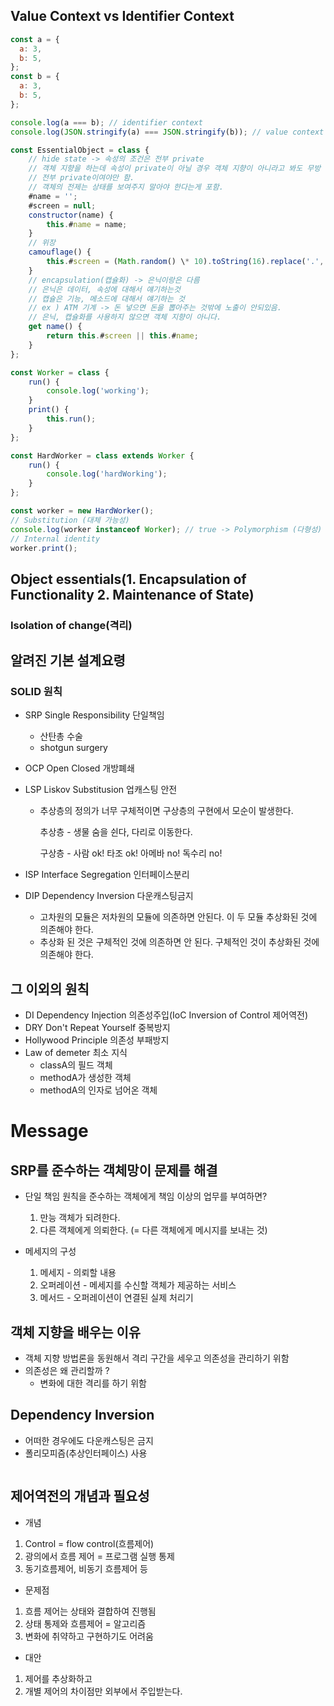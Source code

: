 ## Value Context vs Identifier Context

```js
const a = {
  a: 3,
  b: 5,
};
const b = {
  a: 3,
  b: 5,
};

console.log(a === b); // identifier context
console.log(JSON.stringify(a) === JSON.stringify(b)); // value context
```

```js
const EssentialObject = class {
    // hide state -> 속성의 조건은 전부 private
    // 객체 지향을 하는데 속성이 private이 아닐 경우 객체 지향이 아니라고 봐도 무방
    // 전부 private이여야만 함.
    // 객체의 전제는 상태를 보여주지 말아야 한다는게 포함.
    #name = '';
    #screen = null;
    constructor(name) {
        this.#name = name;
    }
    // 위장
    camouflage() {
        this.#screen = (Math.random() \* 10).toString(16).replace('.', '');
    }
    // encapsulation(캡슐화) -> 은닉이랑은 다름
    // 은닉은 데이터, 속성에 대해서 얘기하는것
    // 캡슐은 기능, 메소드에 대해서 얘기하는 것
    // ex ) ATM 기계 -> 돈 넣으면 돈을 뽑아주는 것밖에 노출이 안되있음.
    // 은닉, 캡슐화를 사용하지 않으면 객체 지향이 아니다.
    get name() {
        return this.#screen || this.#name;
    }
};

const Worker = class {
    run() {
        console.log('working');
    }
    print() {
        this.run();
    }
};

const HardWorker = class extends Worker {
    run() {
        console.log('hardWorking');
    }
};

const worker = new HardWorker();
// Substitution (대체 가능성)
console.log(worker instanceof Worker); // true -> Polymorphism (다형성) ->확장된 클래스는 대상 클래스를 대체할 수 있다.
// Internal identity
worker.print();
```

## Object essentials(1. Encapsulation of Functionality 2. Maintenance of State)

### Isolation of change(격리)

## 알려진 기본 설계요령

### SOLID 원칙

- SRP Single Responsibility 단일책임
  - 산탄총 수술
  - shotgun surgery
- OCP Open Closed 개방폐쇄
- LSP Liskov Substitusion 업캐스팅 안전

  - 추상층의 정의가 너무 구체적이면 구상층의 구현에서 모순이 발생한다.

    추상층 - 생물
    숨을 쉰다, 다리로 이동한다.

    구상층 - 사람 ok! 타조 ok! 아메바 no! 독수리 no!

- ISP Interface Segregation 인터페이스분리
- DIP Dependency Inversion 다운캐스팅금지
  - 고차원의 모듈은 저차원의 모듈에 의존하면 안된다. 이 두 모듈 추상화된 것에 의존해야 한다.
  - 추상화 된 것은 구체적인 것에 의존하면 안 된다. 구체적인 것이 추상화된 것에 의존해야 한다.

## 그 이외의 원칙

- DI Dependency Injection 의존성주입(IoC Inversion of Control 제어역전)
- DRY Don't Repeat Yourself 중복방지
- Hollywood Principle 의존성 부패방지
- Law of demeter 최소 지식
  - classA의 필드 객체
  - methodA가 생성한 객체
  - methodA의 인자로 넘어온 객체

# Message

## SRP를 준수하는 객체망이 문제를 해결

- 단일 책임 원칙을 준수하는 객체에게 책임 이상의 업무를 부여하면?

  1. 만능 객체가 되려한다.
  2. 다른 객체에게 의뢰한다. (= 다른 객체에게 메시지를 보내는 것)

- 메세지의 구성
  1. 메세지 - 의뢰할 내용
  2. 오퍼레이션 - 메세지를 수신할 객체가 제공하는 서비스
  3. 메서드 - 오퍼레이션이 연결된 실제 처리기

## 객체 지향을 배우는 이유

- 객체 지향 방법론을 동원해서 격리 구간을 세우고 의존성을 관리하기 위함
- 의존성은 왜 관리할까 ?
  - 변화에 대한 격리를 하기 위함

## Dependency Inversion

- 어떠한 경우에도 다운캐스팅은 금지
- 폴리모피즘(추상인터페이스) 사용

```js

```

## 제어역전의 개념과 필요성

- 개념

1. Control = flow control(흐름제어)
2. 광의에서 흐름 제어 = 프로그램 실행 통제
3. 동기흐름제어, 비동기 흐름제어 등

- 문제점

1. 흐름 제어는 상태와 결합하여 진행됨
2. 상태 통제와 흐름제어 = 알고리즘
3. 변화에 취약하고 구현하기도 어려움

- 대안

1. 제어를 추상화하고
2. 개별 제어의 차이점만 외부에서 주입받는다.

